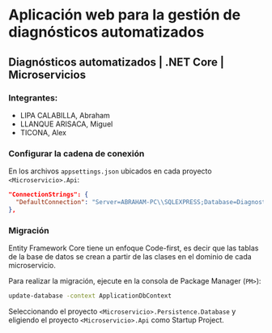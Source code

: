 # Aplicación web para la gestión de  diagnósticos automatizados

## Diagnósticos automatizados | .NET Core | Microservicios

### Integrantes:

* LIPA CALABILLA, Abraham
* LLANQUE ARISACA, Miguel
* TICONA, Alex

### Configurar la cadena de conexión

En los archivos `appsettings.json` ubicados en cada proyecto `<Microservicio>.Api`:

```json
"ConnectionStrings": {
  "DefaultConnection": "Server=ABRAHAM-PC\\SQLEXPRESS;Database=Diagnostico;Trusted_Connection=True;MultipleActiveResultSets=true"
},
```

### Migración

Entity Framework Core tiene un enfoque Code-first, es decir que las tablas de la base de datos se crean a partir de las clases en el dominio de cada microservicio.

Para realizar la migración, ejecute en la consola de Package Manager (`PM>`):
```bash
update-database -context ApplicationDbContext
```
Seleccionando el proyecto `<Microservicio>.Persistence.Database` y eligiendo el proyecto `<Microservicio>.Api` como Startup Project.


